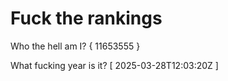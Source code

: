 # Fuck the rankings

Who the hell am I?
{ 11653555 }

What fucking year is it?
[ 2025-03-28T12:03:20Z ]
